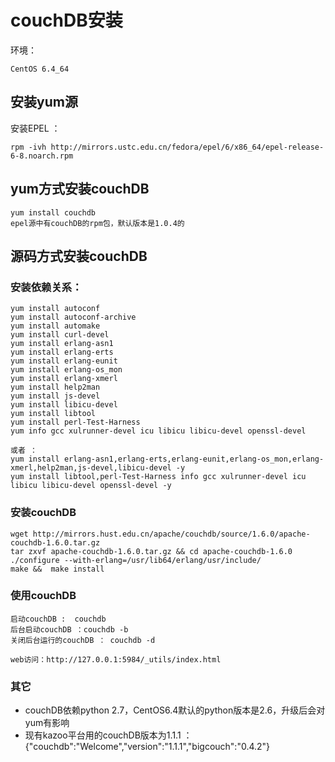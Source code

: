 # couchDB安装

环境：
    
    CentOS 6.4_64

## 安装yum源

安装EPEL ：

    rpm -ivh http://mirrors.ustc.edu.cn/fedora/epel/6/x86_64/epel-release-6-8.noarch.rpm


## yum方式安装couchDB

    yum install couchdb   
    epel源中有couchDB的rpm包，默认版本是1.0.4的    

## 源码方式安装couchDB

### 安装依赖关系：

    yum install autoconf
    yum install autoconf-archive
    yum install automake
    yum install curl-devel
    yum install erlang-asn1
    yum install erlang-erts
    yum install erlang-eunit
    yum install erlang-os_mon
    yum install erlang-xmerl
    yum install help2man
    yum install js-devel
    yum install libicu-devel
    yum install libtool
    yum install perl-Test-Harness
    yum info gcc xulrunner-devel icu libicu libicu-devel openssl-devel

	或者 ：
    yum install erlang-asn1,erlang-erts,erlang-eunit,erlang-os_mon,erlang-xmerl,help2man,js-devel,libicu-devel -y
    yum install libtool,perl-Test-Harness info gcc xulrunner-devel icu libicu libicu-devel openssl-devel -y

    
### 安装couchDB

    wget http://mirrors.hust.edu.cn/apache/couchdb/source/1.6.0/apache-couchdb-1.6.0.tar.gz
    tar zxvf apache-couchdb-1.6.0.tar.gz && cd apache-couchdb-1.6.0
    ./configure --with-erlang=/usr/lib64/erlang/usr/include/
    make &&  make install     

### 使用couchDB
    
    启动couchDB :  couchdb
    后台启动couchDB ：couchdb -b
    关闭后台运行的couchDB ： couchdb -d
    
    web访问：http://127.0.0.1:5984/_utils/index.html
    
### 其它
    
- couchDB依赖python 2.7，CentOS6.4默认的python版本是2.6，升级后会对yum有影响
- 现有kazoo平台用的couchDB版本为1.1.1 ：{"couchdb":"Welcome","version":"1.1.1","bigcouch":"0.4.2"} 

    

    
    